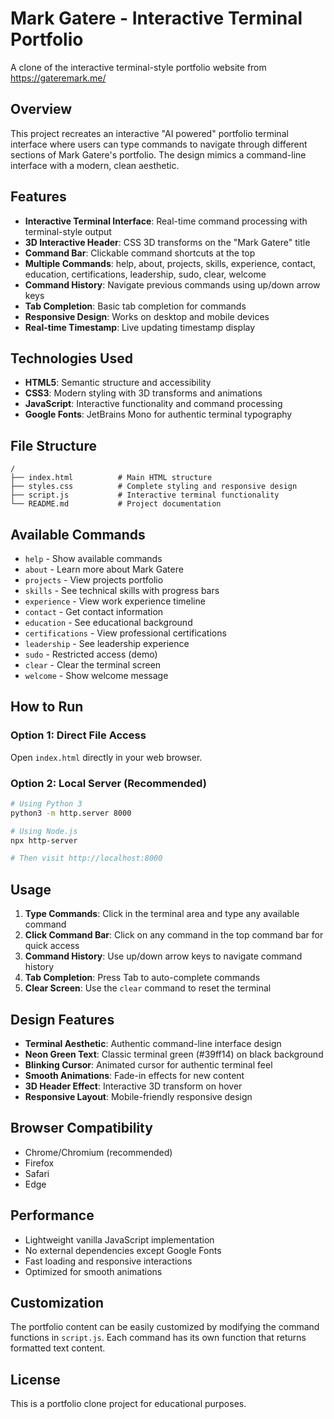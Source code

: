 # Mark Gatere - Interactive Terminal Portfolio

A clone of the interactive terminal-style portfolio website from https://gateremark.me/

## Overview

This project recreates an interactive "AI powered" portfolio terminal interface where users can type commands to navigate through different sections of Mark Gatere's portfolio. The design mimics a command-line interface with a modern, clean aesthetic.

## Features

- **Interactive Terminal Interface**: Real-time command processing with terminal-style output
- **3D Interactive Header**: CSS 3D transforms on the "Mark Gatere" title
- **Command Bar**: Clickable command shortcuts at the top
- **Multiple Commands**: help, about, projects, skills, experience, contact, education, certifications, leadership, sudo, clear, welcome
- **Command History**: Navigate previous commands using up/down arrow keys
- **Tab Completion**: Basic tab completion for commands
- **Responsive Design**: Works on desktop and mobile devices
- **Real-time Timestamp**: Live updating timestamp display

## Technologies Used

- **HTML5**: Semantic structure and accessibility
- **CSS3**: Modern styling with 3D transforms and animations
- **JavaScript**: Interactive functionality and command processing
- **Google Fonts**: JetBrains Mono for authentic terminal typography

## File Structure

```
/
├── index.html          # Main HTML structure
├── styles.css          # Complete styling and responsive design
├── script.js           # Interactive terminal functionality
└── README.md           # Project documentation
```

## Available Commands

- `help` - Show available commands
- `about` - Learn more about Mark Gatere
- `projects` - View projects portfolio
- `skills` - See technical skills with progress bars
- `experience` - View work experience timeline
- `contact` - Get contact information
- `education` - See educational background
- `certifications` - View professional certifications
- `leadership` - See leadership experience
- `sudo` - Restricted access (demo)
- `clear` - Clear the terminal screen
- `welcome` - Show welcome message

## How to Run

### Option 1: Direct File Access
Open `index.html` directly in your web browser.

### Option 2: Local Server (Recommended)
```bash
# Using Python 3
python3 -m http.server 8000

# Using Node.js
npx http-server

# Then visit http://localhost:8000
```

## Usage

1. **Type Commands**: Click in the terminal area and type any available command
2. **Click Command Bar**: Click on any command in the top command bar for quick access
3. **Command History**: Use up/down arrow keys to navigate command history
4. **Tab Completion**: Press Tab to auto-complete commands
5. **Clear Screen**: Use the `clear` command to reset the terminal

## Design Features

- **Terminal Aesthetic**: Authentic command-line interface design
- **Neon Green Text**: Classic terminal green (#39ff14) on black background
- **Blinking Cursor**: Animated cursor for authentic terminal feel
- **Smooth Animations**: Fade-in effects for new content
- **3D Header Effect**: Interactive 3D transform on hover
- **Responsive Layout**: Mobile-friendly responsive design

## Browser Compatibility

- Chrome/Chromium (recommended)
- Firefox
- Safari
- Edge

## Performance

- Lightweight vanilla JavaScript implementation
- No external dependencies except Google Fonts
- Fast loading and responsive interactions
- Optimized for smooth animations

## Customization

The portfolio content can be easily customized by modifying the command functions in `script.js`. Each command has its own function that returns formatted text content.

## License

This is a portfolio clone project for educational purposes.
